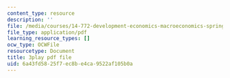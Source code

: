 ```yaml
---
content_type: resource
description: ''
file: /media/courses/14-772-development-economics-macroeconomics-spring-2013/6a43fd5825f7ec8be4ca9522af105b0a_M7zTtKAbRn4.pdf
file_type: application/pdf
learning_resource_types: []
ocw_type: OCWFile
resourcetype: Document
title: 3play pdf file
uid: 6a43fd58-25f7-ec8b-e4ca-9522af105b0a
---
```

